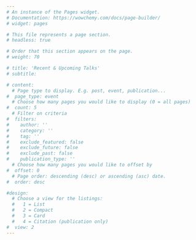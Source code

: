 ```yaml
---
# An instance of the Pages widget.
# Documentation: https://wowchemy.com/docs/page-builder/
# widget: pages

# This file represents a page section.
# headless: true

# Order that this section appears on the page.
# weight: 70

# title: 'Recent & Upcoming Talks'
# subtitle:

# content:
  # Page type to display. E.g. post, event, publication...
#  page_type: event
  # Choose how many pages you would like to display (0 = all pages)
#  count: 5
  # Filter on criteria
#  filters:
#    author: ''
#    category: ''
#    tag: ''
#    exclude_featured: false
#    exclude_future: false
#    exclude_past: false
#    publication_type: ''
  # Choose how many pages you would like to offset by
#  offset: 0
  # Page order: descending (desc) or ascending (asc) date.
#  order: desc

#design:
  # Choose a view for the listings:
  #   1 = List
  #   2 = Compact
  #   3 = Card
  #   4 = Citation (publication only)
#  view: 2
---
```

